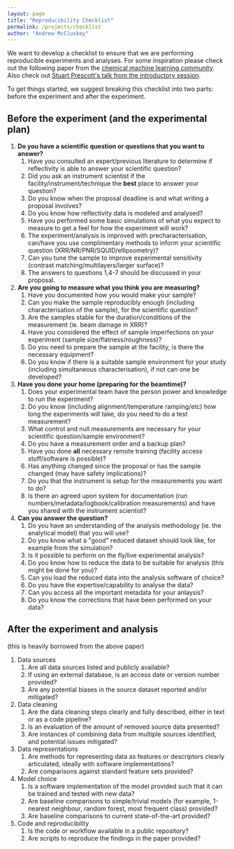 ```yaml
---
layout: page
title: "Reproducibility Checklist"
permalink: /projects/checklist
author: "Andrew McCluskey"
---
```


We want to develop a checklist to ensure that we are performing reproducible experiments and analyses. 
For some inspiration please check out the following paper from the [chemical machine learning community](https://doi.org/10.1038/s41557-021-00716-z).
Also check out [Stuart Prescott's talk from the introductory session](https://teaching.complexfluids.net/short-courses/ORSO2021/prescott-orso2021-reproducibility.pdf).

To get things started, we suggest breaking this checklist into two parts: before the experiment and after the experiment. 

## Before the experiment (and the experimental plan)

1. **Do you have a scientific question or questions that you want to answer?**
   1. Have you consulted an expert/previous literature to determine if reflectivity is able to answer your scientific question?
   2. Did you ask an instrument scientist if the facility/instrument/technique the **best** place to answer your question?
   3. Do you know when the proposal deadline is and what writing a proposal involves?
   4. Do you know how reflectivity data is modeled and analysed?
   5. Have you performed some basic simulations of what you expect to measure to get a feel for how the experiment will work?
   6. The experiment/analysis is improved with precharacterisation, can/have you use complimentary methods to inform your scientific question (XRR/NR/PNR/SQUID/ellipsometry)?
   7. Can you tune the sample to improve experimental sensitivity (contrast matching/multilayers/larger surface)?
   8. The answers to questions 1,4-7 should be discussed in your proposal.
2. **Are you going to measure what you think you are measuring?**
   1. Have you documented how you would make your sample?
   2. Can you make the sample reproducibly enough (including characterisation of the sample), for the scientific question?
   3. Are the samples stable for the duration/conditions of the measurement (ie. beam damage in XRR)?
   4. Have you considered the effect of sample imperfections on your experiment (sample size/flatness/roughness)?
   5. Do you need to prepare the sample at the facility, is there the necessary equipment?
   6. Do you know if there is a suitable sample environment for your study (including simultaneous characterisation), if not can one be developed?
3. **Have you done your home (preparing for the beamtime)?**
   1. Does your experimental team have the person power and knowledge to run the experiment?
   2. Do you know (including alignment/temperature ramping/etc) how long the experiments will take, do you need to do a test measurement?
   3. What control and null measurements are necessary for your scientific question/sample environment?
   4. Do you have a measurement order and a backup plan?
   5. Have you done **all** necessary remote training (facility access stuff/software is possible)?
   6. Has anything changed since the proposal or has the sample changed (may have safety implications)?
   7. Do you that the instrument is setup for the measurements you want to do?
   8. Is there an agreed upon system for documentation (run numbers/metadata/logbook/calibration measurements) and have you shared with the instrument scientist?
4. **Can you answer the question?**
   1. Do you have an understanding of the analysis methodology (ie. the analytical model) that you will use?
   2. Do you know what a "good" reduced dataset should look like, for example from the simulation?
   3. Is it possible to perform on the fly/live experimental analysis?
   4. Do you know how to reduce the data to be suitable for analysis (this might be done for you)?
   5. Can you load the reduced data into the analysis software of choice?
   6. Do you have the expertise/capability to analyse the data?
   7. Can you access all the important metadata for your anlaysis?
   8. Do you know the corrections that have been performed on your data?

## After the experiment and analysis 

(this is heavily borrowed from the above paper)

1. Data sources
    1. Are all data sources listed and publicly available?
    2. If using an external database, is an access date or version number provided?
    3. Are any potential biases in the source dataset reported and/or mitigated?
2. Data cleaning
    1. Are the data cleaning steps clearly and fully described, either in text or as a code pipeline?
    2. Is an evaluation of the amount of removed source data presented?
    3. Are instances of combining data from multiple sources identified, and potential issues mitigated? 
3. Data representations
    1. Are methods for representing data as features or descriptors clearly articulated, ideally with software implementations?
    2. Are comparisons against standard feature sets provided? 
4. Model choice
    1. Is a software implementation of the model provided such that it can be trained and tested with new data?
    2. Are baseline comparisons to simple/trivial models (for example, 1-nearest neighbour, random forest, most frequent class) provided?
    3. Are baseline comparisons to current state-of-the-art provided? 
6. Code and reproducibility 
    1. Is the code or workflow available in a public repository?
    2. Are scripts to reproduce the findings in the paper provided?
